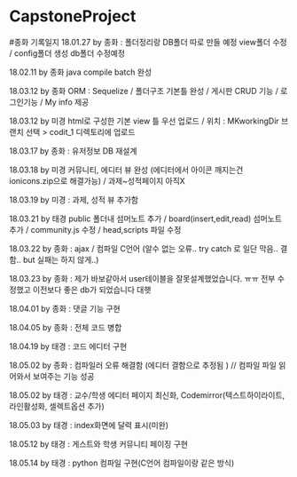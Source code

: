 # CapstoneProject

#종화 기록일지
18.01.27 by 종화   : 폴더정리랑 DB폴더 따로 만들 예정 view폴더 수정 / config폴더 생성 db폴더 수정예정

18.02.11 by 종화 java compile batch 완성

18.03.12 by 종화 ORM  : Sequelize / 폴더구조 기본틀 완성 / 게시판 CRUD 기능 / 로그인기능 /  My info 제공  

18.03.12 by 미경  html로 구성한 기본 view 틀 우선 업로드 / 위치 : MKworkingDir 브랜치 선택 > codit_1 디렉토리에 업로드

18.03.17 by 종화 : 유저정보 DB 재설계

18.03.18 by 미경 커뮤니티, 에디터 뷰 완성 (에디터에서 아이콘 깨지는건 ionicons.zip으로 해결가능) / 과제~성적페이지 아직X

18.03.19 by 미경 : 과제, 성적 뷰 추가함

18.03.21 by 태경 public 폴더내 섬머노트 추가 / board(insert,edit,read) 섬머노트 추가 / community.js 수정 / head,scripts 파일 수정

18.03.22 by 종화 : ajax  / 컴파일 C언어 (알수 없는 오류.. try catch 로 일단 막음.. 결함.. but 실패는 하지 않게..)

18.03.23 by 종화 : 제가 바보같아서 user테이블을 잘못설계했었습니다. ㅠㅠ  전부 수정했고 이전보다 좋은 db가 되었습니다 대햇

18.04.01 by 종화 : 댓글 기능 구현  

18.04.05 by 종화 : 전체 코드 병합

18.04.19 by 태경 : 코드 에디터 구현

18.05.02 by 종화 : 컴파일러 오류 해결함 (에디터 결함으로 추정됨 ) // 컴파일 파일 읽어와서 보여주는 기능 성공

18.05.02 by 태경 : 교수/학생 에디터 페이지 최신화, Codemirror(텍스트하이라이트, 라인활성화, 셀렉트옵션 추가)

18.05.03 by 태경 : index화면에 달력 표시(미완)

18.05.12 by 태경 : 게스트와 학생 커뮤니티 페이징 구현

18.05.14 by 태경 : python 컴파일 구현(C언어 컴파일이랑 같은 방식) 
